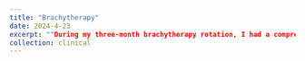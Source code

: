 ```yaml
---
title: "Brachytherapy"
date: 2024-4-23
excerpt: ""During my three-month brachytherapy rotation, I had a comprehensive training in GYN brachytherapy, GU and breast brachytherapy. The involved treatment modality includes cylinder, multi-channel cylinder, T&O, T&R, Interstitial, prostate HDR, prostate LDR and breast SAVI"
collection: clinical
---
```

